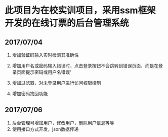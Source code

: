 # 此项目为在校实训项目，采用ssm框架开发的在线订票的后台管理系统
## 2017/07/04 
1. 增加验证码输入实时检测其准确性

2. 增加用户名或密码输入错误时，点击登录按钮不会跳转到错误页面，而是在登录页面提示密码或用户名错误‘

3. 增加过滤器，对未登录用户进行访问权限控制

4. 增加密码找回功能

## 2017/07/06
1. 后台管理可增加用户，修改用户，删除用户信息等等
2. 使用接口方式开发，json数据传递